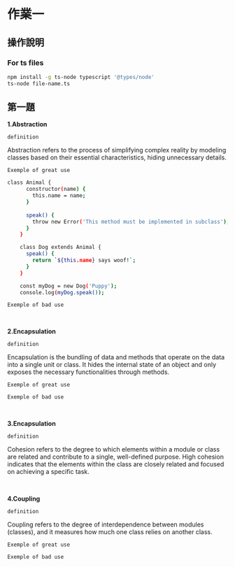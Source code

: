 # 作業一

## 操作說明

### For ts files

```bash
npm install -g ts-node typescript '@types/node'
ts-node file-name.ts
```

## 第一題
**1.Abstraction**

`definition` 

Abstraction refers to the process of simplifying complex reality by modeling classes based on their essential characteristics, hiding unnecessary details.

`Exemple of great use`

```bash
class Animal {
      constructor(name) {
        this.name = name;
      }
      
      speak() {
        throw new Error('This method must be implemented in subclass');
      }
    }

    class Dog extends Animal {
      speak() {
        return `${this.name} says woof!`;
      }
    }

    const myDog = new Dog('Puppy');
    console.log(myDog.speak());
```

`Exemple of bad use`

<br>

**2.Encapsulation**

`definition` 

Encapsulation is the bundling of data and methods that operate on the data into a single unit or class. It hides the internal state of an object and only exposes the necessary functionalities through methods.

`Exemple of great use`

`Exemple of bad use`

<br>

**3.Encapsulation**

`definition` 

Cohesion refers to the degree to which elements within a module or class are related and contribute to a single, well-defined purpose. High cohesion indicates that the elements within the class are closely related and focused on achieving a specific task.

<br>

**4.Coupling**

`definition` 

Coupling refers to the degree of interdependence between modules (classes), and it measures how much one class relies on another class.

`Exemple of great use`

`Exemple of bad use`

<br>
